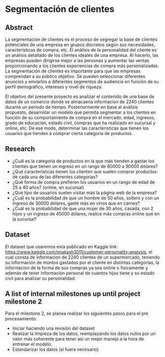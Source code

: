 # Segmentación de clientes
## Abstract
La segmentación de clientes es el proceso de segregar la base de clientes potenciales de una empresa en grupos discretos según sus necesidades, características de compra, etc. El análisis de la personalidad del cliente es un análisis detallado de los clientes ideales de una empresa. Al hacerlo, las empresas pueden dirigirse mejor a las personas y aumentar las ventas proporcionando a los clientes experiencias de compra más personalizadas. La segmentación de clientes es importante para que las empresas comprendan a su público objetivo. Se pueden seleccionar diferentes anuncios y enviarlos a diferentes segmentos de audiencia en función de su perfil demográfico, intereses y nivel de riqueza.

El objetivo del presente proyecto es analizar el contenido de una base de datos de un comercio donde se almacaena informacion de 2240 clientes durante un período de tiempo. Posteriormente en base al análisis propuesto, desarrollar un modelo que permita segmentar a los clientes en función de su comportamiento de compra en el mercado, edad, ingresos, grado de educación, estado civil, compras que ha realizado en sucursal y online, etc. De ese modo, determinar las caracteristicas que tienen los usuarios que tienden a comprar cierta categoria de productos.
## Research 
- ¿Cuál es la categoría de productos en la que más tienden a gastar los clientes que tienen un ingreso en un rango de 60000 a 90000 dólares?
- ¿Qué características tienen los clienten que suelen comprar productos de cada una de las diferentes categorías?
- ¿Qué forma de compra prefieren los usuarios en un rango de edad de 25 a 40 años? (online, en sucursal)
- ¿Qué tipo de usuarios suelen visitar más la página web de la empresa?
- ¿Cuál es la probabilidad de que un hombre de 50 años, soltero y con un ingreso de 30000 dólares, gaste más en vinos que en carnes?
- ¿Cuál es la probabilidad de que una mujer de 30 años, casada, con 2 hijos y un ingreso de 45000 dólares, realice más compras online que en la sucursal?

## Dataset
El dataset que usaremos esta publicado en Kaggle link: https://www.kaggle.com/imakash3011/customer-personality-analysis, el cual consta de informacion de 2240 clientes de un supermercado, teniendo su información de montos gastados por el cliente en distintas categorias, la informacion de la forma de sus compras ya sea online o físicamente y además de tener información personal de cuantos hijos tiene y su estado civil para analizar su personalidad.

## A list of internal milestones up until project milestone 2
Para el milestone 2, se planea realizar los siguientes pasos para el pre procesamiento:
- Iniciar haciendo una revisión del dataset
- Realizar la limpieza de los datos, reemplazando los datos nulos por un valor más coherente para tener así un mejor manejo a la hora de entrenar el modelo.
- Estandarizar los datos (si fuera necesario)

